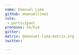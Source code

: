 ```yaml
---
name: Emanuel Lima
github: emanuellima1
role: 
 - participant
pronouns: he/him
gitter:
matrix: @emanuel-lima:matrix.org
twitter:

---
```

